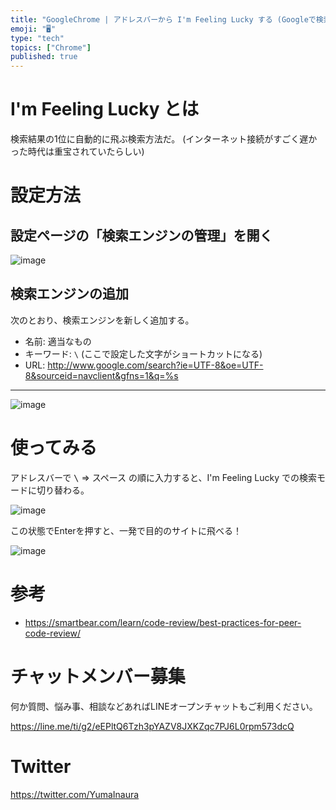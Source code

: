 ```yaml
---
title: "GoogleChrome | アドレスバーから I'm Feeling Lucky する (Googleで検索順位1位のサイトに飛ぶ)"
emoji: "🖥"
type: "tech"
topics: ["Chrome"]
published: true
---
```


# I'm Feeling Lucky とは

検索結果の1位に自動的に飛ぶ検索方法だ。
(インターネット接続がすごく遅かった時代は重宝されていたらしい)

# 設定方法

## 設定ページの「検索エンジンの管理」を開く

![image](https://qiita-image-store.s3.amazonaws.com/0/89618/1bccbf4e-9fe3-235a-6a39-d921b662b4ed.png)


## 検索エンジンの追加

次のとおり、検索エンジンを新しく追加する。


- 名前: 適当なもの
- キーワード: `\` (ここで設定した文字がショートカットになる)
- URL: http://www.google.com/search?ie=UTF-8&oe=UTF-8&sourceid=navclient&gfns=1&q=%s

---

![image](https://qiita-image-store.s3.amazonaws.com/0/89618/29b8346e-d070-7a19-0a84-b12758f2aa96.png)

# 使ってみる

アドレスバーで <kbd>\\</kbd> => <kbd>スペース</kbd> の順に入力すると、I'm Feeling Lucky での検索モードに切り替わる。

![image](https://qiita-image-store.s3.amazonaws.com/0/89618/fb8857e3-7c5e-caa4-c8a0-fe126e9c32fc.png)

この状態でEnterを押すと、一発で目的のサイトに飛べる！

![image](https://qiita-image-store.s3.amazonaws.com/0/89618/2e34ba6c-d14e-5631-435c-daf87af62d09.png)

# 参考

- https://smartbear.com/learn/code-review/best-practices-for-peer-code-review/









<!-- Update From Qiita API -->

# チャットメンバー募集


何か質問、悩み事、相談などあればLINEオープンチャットもご利用ください。

https://line.me/ti/g2/eEPltQ6Tzh3pYAZV8JXKZqc7PJ6L0rpm573dcQ





# Twitter


https://twitter.com/YumaInaura


<!-- Update From Qiita API -->


